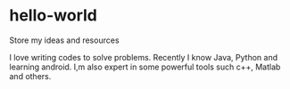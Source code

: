 # hello-world
Store my ideas and resources

I love writing codes to solve problems.
Recently I know Java, Python and learning android.
I,m also expert in some powerful tools such c++, Matlab and others.
